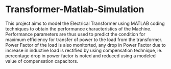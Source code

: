 # Transformer-Matlab-Simulation
This project aims to model the Electrical Transformer using MATLAB coding techniques to obtain the performance characteristics of the Machine. Performance parameters are thus used to predict the condition for maximum efficiency for transfer of power to the load from the transformer. Power Factor of the load is also monitorted, any drop in Power Factor due to increase in inductive load is rectified by using compensation technique, ie. percentage drop in power factor is noted and reduced using a modeled value of compensation capacitors.  

